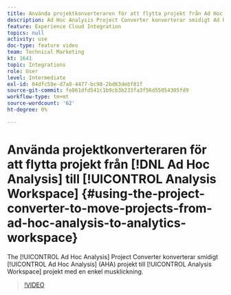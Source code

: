 ```yaml
---
title: Använda projektkonverteraren för att flytta projekt från Ad Hoc Analysis till Analytics Workspace
description: Ad Hoc Analysis Project Converter konverterar smidigt Ad Hoc Analysis-projekt (AHA) till Analysis Workspace-projekt med en enkel musklickning.
feature: Experience Cloud Integration
topics: null
activity: use
doc-type: feature video
team: Technical Marketing
kt: 1641
topic: Integrations
role: User
level: Intermediate
exl-id: 04dfc59e-d7a8-4477-bc98-2bd63debf81f
source-git-commit: fe861dfd541c1b9cb3b233fa3f56d55054305fd9
workflow-type: tm+mt
source-wordcount: '62'
ht-degree: 0%

---
```


# Använda projektkonverteraren för att flytta projekt från [!DNL Ad Hoc Analysis] till [!UICONTROL Analysis Workspace] {#using-the-project-converter-to-move-projects-from-ad-hoc-analysis-to-analytics-workspace}

The [!UICONTROL Ad Hoc Analysis] Project Converter konverterar smidigt [!UICONTROL Ad Hoc Analysis] (AHA) projekt till [!UICONTROL Analysis Workspace] projekt med en enkel musklickning.

>[!VIDEO](https://video.tv.adobe.com/v/23118/?quality=12)

